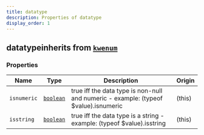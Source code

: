```yaml
---
title: datatype
description: Properties of datatype
display_order: 1
---
```


## datatypeinherits from [`kwenum`](./kwenum.html)

### Properties

| Name | Type | Description | Origin |
|------|------|-------------|--------|
| `isnumeric` | [`boolean`](./boolean.html) | true iff the data type is non-null and numeric - example: (typeof $value).isnumeric | (this) |
| `isstring` | [`boolean`](./boolean.html) | true iff the data type is a string - example: (typeof $value).isstring | (this) |


